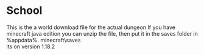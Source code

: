 # School
This is the a world download file for the actual dungeon
If you have minecraft java edition you can unzip the file, then put it in the saves folder in %appdata%\. minecraft\saves\
its on version 1.18.2
